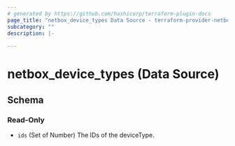```yaml
---
# generated by https://github.com/hashicorp/terraform-plugin-docs
page_title: "netbox_device_types Data Source - terraform-provider-netbox"
subcategory: ""
description: |-
  
---
```


# netbox_device_types (Data Source)





<!-- schema generated by tfplugindocs -->
## Schema

### Read-Only

- `ids` (Set of Number) The IDs of the deviceType.

